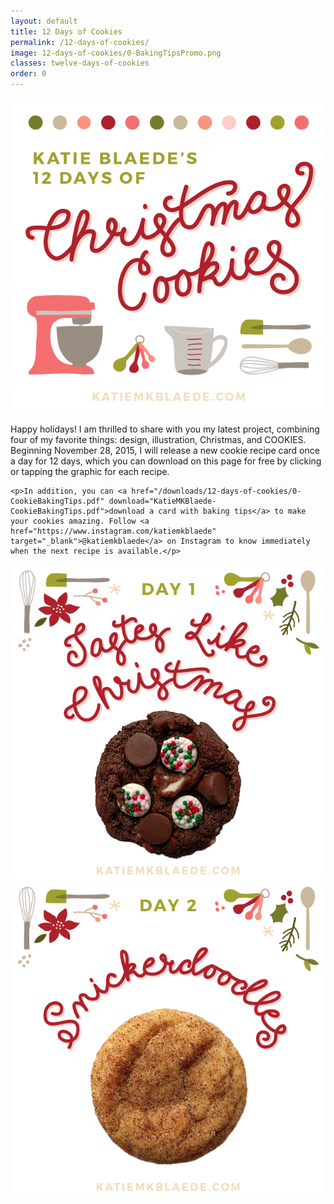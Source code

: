 ```yaml
---
layout: default
title: 12 Days of Cookies
permalink: /12-days-of-cookies/
image: 12-days-of-cookies/0-BakingTipsPromo.png
classes: twelve-days-of-cookies
order: 0
---
```


<div class="grid twelve-days-of-cookies">
  <div class="whole medium-half large-third">
    <img src="/images/pages/12-days-of-cookies/0-BakingTipsPromo.png" />
  </div>

  <div class="whole medium-half large-two-thirds">
    <p>Happy holidays! I am thrilled to share with you my latest project, combining four of my favorite things: design, illustration, Christmas, and COOKIES. Beginning November 28, 2015, I will release a new cookie recipe card once a day for 12 days, which you can download on this page for free by clicking or tapping the graphic for each recipe. <!-- (Do you have Christmas shopping to do? Are you just impatient? [Visit my store](/store) and purchase the recipe card pack now!) --></p>

    <p>In addition, you can <a href="/downloads/12-days-of-cookies/0-CookieBakingTips.pdf" download="KatieMKBlaede-CookieBakingTips.pdf">download a card with baking tips</a> to make your cookies amazing. Follow <a href="https://www.instagram.com/katiemkblaede" target="_blank">@katiemkblaede</a> on Instagram to know immediately when the next recipe is available.</p>
  </div>
</div>

<div class="grid cookie-downloads twelve-days-of-cookies">
  <div class="whole medium-half large-third">
    <a href="/downloads/12-days-of-cookies/1-TastesLikeChristmas.pdf" download="KatieMKBlaede-TastesLikeChristmasCookies.pdf">
      <img src="/images/pages/12-days-of-cookies/1-TastesLikeChristmas.gif" />
    </a>
      <a href="/downloads/12-days-of-cookies/2-Snickderdoodles.pdf" download="KatieMKBlaede-Snickerdoodles.pdf">
        <img src="/images/pages/12-days-of-cookies/2-Snickerdoodles.gif" />
      </a>
  </div>
</div>
